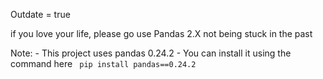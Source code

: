 Outdate = true

if you love your life, please go use Pandas 2.X not being stuck in the past

Note:
    - This project uses pandas 0.24.2
    - You can install it using the command here ` pip install pandas==0.24.2`
